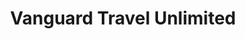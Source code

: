 ---
title: "Vanguard Travel Unlimited"
url: /lakeland-shores/vanguard-travel-unlimited/
shop: travel agency
---